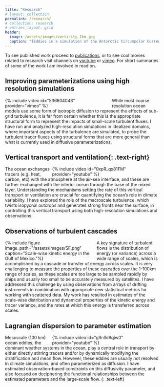 ```yaml
---
title: "Research"
# layout: collection
permalink: /research/
# collection: research
# entries_layout: grid
header:
  image: /assets/images/vorticity_1km.jpg
  caption: "[Eddies in a simulation of the Antarctic Circumpolar Current.](/assets/documents/Balwada_et_al2018.pdf)"
---
```


To see published work proceed to [publications](/publications), or to see cool movies related to research visit channels on [youtube](https://www.youtube.com/user/dhruvsus/videos) or [vimeo](https://vimeo.com/user12345586). For short summaries of some of the work I am involved in read on. 

## Improving parameterizations using high resolution simulations
<div style="width:350px; float: left">
    {% include video id="536804043" provider="vimeo" %}
</div>
While most coarse resolution ocean models use some form of isotropic diffusion to represent the effects of sub-grid turbulence, it is far from certain whether this is the appropriate structural form to represent the impacts of small-scale turbulent fluxes. I have run and analyzed high-resolution simulations in idealized domains, where important aspects of the turbulence are simulated, to probe the turbulent tracer fluxes using structural forms that are more general than what is currently used in diffusive parameterizations.

## Vertical transport and ventilation{: .text-right}
<div style="width:350px; float: right">
{% include video id="0xpR_qx81FM" provider="youtube" %}
</div>
The ocean exchanges tracers (e.g. heat, carbon, etc) with the atmosphere at the air-sea interface, and these are further exchanged with the interior ocean through the base of the mixed layer. Understanding the mechanisms setting the rate of this vertical transport or ventilation are crucial for quantifying the ocean’s role in climate variability. I have explored the role of the macroscale turbulence, which twists isopycnal outcrops and generates strong fronts near the surface, in controlling this vertical transport using both high-resolution simulations and observations.  
    


## Observations of turbulent cascades 
<div style="width:300px; float: left">
    {% include figure image_path="/assets/images/SF.png" caption="Scale-wise kinetic energy in the Gulf of Mexico."%}
</div>
A key signature of turbulent flows is the distribution of energy (or variance) across a wide range of scales, which is accomplished by a cascade or transfer of energy across scales. It is very challenging to measure the properties of these cascades over the 1-100km range of scales, as these scales are too large to be sampled rapidly by ships and usually too small to be accurately measured by satellites. I have addressed this challenge by using observations from arrays of drifting instruments in combination with appropriate new statistical metrics for working with scattered data. My work has resulted in estimates of the scale-wise distribution and dynamical properties of the kinetic energy and tracer variance, and the rates at which this energy is transferred across scales.

## Lagrangian dispersion to parameter estimation
<div style="width:350px; float: right">
    {% include video id="gRnIld6qiw0" provider="youtube" %}
</div>
Mesoscale (100 km) ocean eddies, the dominant weather systems in the ocean, play a central role in transport by either directly stirring tracers and/or by dynamically modifying the stratification and mean flow. However, these eddies are usually not resolved in climate simulations, and often parameterized as diffusion. I have estimated observation-based constraints on this diffusivity parameter, and also focused on deciphering the functional relationships between the estimated parameters and the large-scale flow.
{: .text-left}

